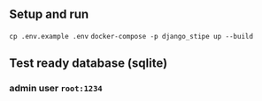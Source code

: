 
## Setup and run

`cp .env.example .env`
`docker-compose -p django_stipe up --build`
## Test ready database (sqlite)
### admin user  `root:1234`